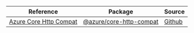 | Reference | Package | Source |
|---|---|---|
|[Azure Core Http Compat](core-http-compat-readme)|[@azure/core-http-compat](https://www.npmjs.com/package/@azure/core-http-compat)|[Github](https://github.com/Azure/azure-sdk-for-js/blob/main/sdk/core/core-http-compat)|
